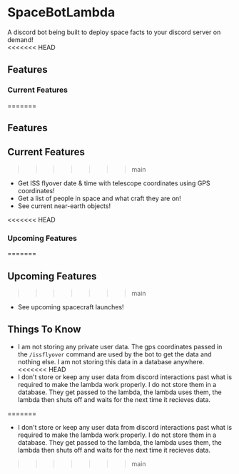 # SpaceBotLambda
A discord bot being built to deploy space facts to your discord server on demand!  
<<<<<<< HEAD
## Features
### Current Features
=======
## Features  

## Current Features
>>>>>>> main
- Get ISS flyover date & time with telescope coordinates using GPS coordinates!
- Get a list of people in space and what craft they are on!  
- See current near-earth objects!
  
<<<<<<< HEAD
### Upcoming Features  
=======
## Upcoming Features  
>>>>>>> main
- See upcoming spacecraft launches!  
  
## Things To Know
- I am not storing any private user data. The gps coordinates passed in the `/issflyover` command are used by the bot to get the data and nothing else. I am not storing this data in a database anywhere.  
<<<<<<< HEAD
- I don't store or keep any user data from discord interactions past what is required to make the lambda work properly. I do not store them in a database. They get passed to the lambda, the lambda uses them, the lambda then shuts off and waits for the next time it recieves data.

=======
- I don't store or keep any user data from discord interactions past what is required to make the lambda work properly. I do not store them in a database. They get passed to the lambda, the lambda uses them, the lambda then shuts off and waits for the next time it recieves data.  
>>>>>>> main
